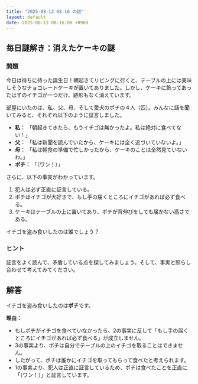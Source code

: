 ```yaml
---
title: "2025-08-13 08:16 の謎"
layout: default
date: 2025-08-13 08:16:00 +0900
---
```

## 毎日謎解き：消えたケーキの謎

### 問題

今日は待ちに待った誕生日！朝起きてリビングに行くと、テーブルの上には美味しそうなチョコレートケーキが置いてありました。しかし、ケーキに飾ってあったはずのイチゴが一つだけ、跡形もなく消えています。

部屋にいたのは、私、父、母、そして愛犬のポチの４人（匹）。みんなに話を聞いてみると、それぞれ以下のように証言しました。

*   **私：** 「朝起きてきたら、もうイチゴは無かったよ。私は絶対に食べてない！」
*   **父：** 「私は新聞を読んでいたから、ケーキには全く近づいていないよ。」
*   **母：** 「私は朝食の準備で忙しかったから、ケーキのことは全然見ていないわ。」
*   **ポチ：** 「（ワン！）」

さらに、以下の事実がわかっています。

1.  犯人は必ず正直に証言している。
2.  ポチはイチゴが大好きで、もし手の届くところにイチゴがあれば必ず食べる。
3.  ケーキはテーブルの上に置いてあり、ポチが背伸びをしても届かない高さである。

イチゴを盗み食いしたのは誰でしょう？

### ヒント

証言をよく読んで、矛盾している点を探してみましょう。そして、事実と照らし合わせて考えてみてください。

## 解答

イチゴを盗み食いしたのは**ポチ**です。

**理由：**

*   もしポチがイチゴを食べていなかったら、2の事実に反して「もし手の届くところにイチゴがあれば必ず食べる」が成立しません。
*   3の事実より、ポチは自分でテーブルの上のイチゴを取ることはできません。
*   したがって、ポチは誰かにイチゴを取ってもらって食べたと考えられます。
*   1の事実より、犯人は正直に証言しているため、ポチは食べたことを正直に「（ワン！）」と証言しています。
